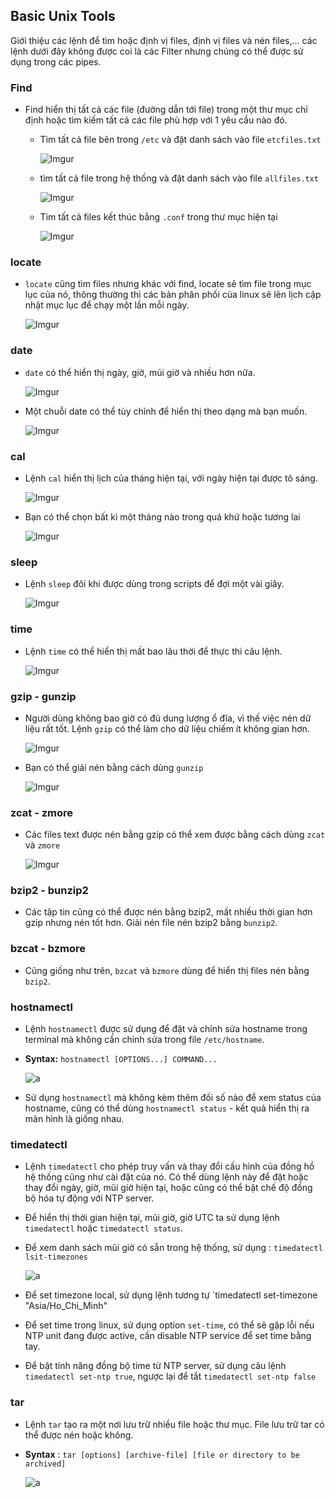﻿## Basic Unix Tools

Giới thiệu các lệnh để tìm hoặc định vị files, định vị files và nén files,... các lệnh dưới đây không được coi là các Filter nhưng chúng có thể được sử dụng trong các pipes.

### Find
- Find hiển thị tất cả các file (đường dẫn tới file) trong một thư mục chỉ định hoặc tìm kiếm tất cả các file phù hợp với 1 yêu cầu nào đó.

	-	Tìm tất cả file bên trong `/etc` và đặt danh sách vào file `etcfiles.txt`
	
		![Imgur](https://i.imgur.com/9dM45DI.png)

	- tìm tất cả file trong hệ thống và đặt danh sách vào file `allfiles.txt`

		![Imgur](https://i.imgur.com/mdFbTEz.png)

	- Tìm tất cả files kết thúc bằng `.conf` trong thư mục hiện tại

		![Imgur](https://i.imgur.com/7S8qAhM.png)

### locate
- `locate` cũng tìm files nhưng khác với find, locate sẽ tìm file trong mục lục của nó, thông thường thì các bản phân phối của linux sẽ lên lịch cập nhật mục lục để chạy một lần mỗi ngày.

	![Imgur](https://i.imgur.com/sVnAjui.png)

### date
- `date` có thể hiển thị ngày, giờ, múi giờ và nhiều hơn nữa.

	![Imgur](https://i.imgur.com/ounjrEm.png)

- Một chuỗi date có thể tùy chỉnh để hiển thị theo dạng mà bạn muốn.

	![Imgur](https://i.imgur.com/Y5Q6LQx.png)

### cal
- Lệnh `cal` hiển thị lịch của tháng hiện tại, với ngày hiện tại được tô sáng.

	![Imgur](https://i.imgur.com/jDdCVfK.png)

- Bạn có thể chọn bất kì một tháng nào trong quá khứ hoặc tương lai

	![Imgur](https://i.imgur.com/cliM006.png)

### sleep
- Lệnh `sleep` đôi khi được dùng trong scripts để đợi một vài giây.

	![Imgur](https://i.imgur.com/0AAa89l.png)

### time
- Lệnh `time` có thể hiển thị mất bao lâu thời để thực thi câu lệnh.
	
	![Imgur](https://i.imgur.com/YPzlfij.png)

### gzip - gunzip
- Người dùng không bao giờ có đủ dung lượng ổ đĩa, vì thế việc nén dữ liệu rất tốt. Lệnh `gzip` có thể làm cho dữ liệu chiếm ít không gian hơn.

	![Imgur](https://i.imgur.com/7ZReA1Y.png)

- Bạn có thể giải nén bằng cách dùng `gunzip`

	![Imgur](https://i.imgur.com/S9S15qn.png)

### zcat - zmore
- Các files text được nén bằng gzip có thể xem được bằng cách dùng `zcat` và `zmore`

	![Imgur](https://i.imgur.com/JOY8LLp.png)

### bzip2 - bunzip2
- Các tập tin cũng có thể được nén bằng bzip2, mất nhiều thời gian hơn gzip nhưng nén tốt hơn. Giải nén file nén bzip2 bằng `bunzip2`.

### bzcat - bzmore
- Cũng giống như trên, `bzcat` và `bzmore` dùng để hiển thị files nén bằng `bzip2`.

### hostnamectl
- Lệnh `hostnamectl` được sử dụng để đặt và chỉnh sửa hostname trong terminal mà không cần chỉnh sửa trong file `/etc/hostname`.
- **Syntax:** `hostnamectl [OPTIONS...] COMMAND...`

	![a](https://imgur.com/zmfv7FW.png)

- Sử dụng `hostnamectl` mà không kèm thêm đối số nào để xem status của hostname, cũng có thể dùng `hostnamectl status` - kết quả hiển thị ra màn hình là giống nhau.

### timedatectl
- Lệnh `timedatectl` cho phép truy vấn và thay đổi cấu hình của đồng hồ hệ thống cũng như cài đặt của nó. Có thể dùng lệnh này để đặt hoặc thay đổi ngày, giờ, mũi giờ hiện tại, hoặc cũng có thể bật chế độ đồng bộ hóa tự động với NTP server.
- Để hiển thị thời gian hiện tại, mũi giờ, giờ UTC ta sử dụng lệnh `timedatectl` hoặc `timedatectl status`.
- Để xem danh sách mũi giờ có sẵn trong hệ thống, sử dụng : `timedatectl lsit-timezones`

	![a](https://imgur.com/nXcCZAW.png)

- Để set timezone local, sử dụng lệnh tương tự `timedatectl set-timezone "Asia/Ho_Chi_Minh"
- Để set time trong linux, sử dụng option `set-time`, có thể sẽ gặp lỗi nếu NTP unit đang được active, cần disable NTP service để set time bằng tay.
- Để bật tính năng đồng bộ time từ NTP server, sử dụng câu lệnh `timedatectl set-ntp true`, ngược lại để tắt `timedatectl set-ntp false`

### tar

- Lệnh `tar` tạo ra một nơi lưu trữ nhiều file hoặc thư mục. File lưu trữ tar có thể được nén hoặc không.
- **Syntax** : `tar [options] [archive-file] [file or directory to be archived]`

	![a](https://imgur.com/GwSVuAq.png)